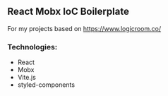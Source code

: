 ## React Mobx IoC Boilerplate 
For my projects based on https://www.logicroom.co/

### Technologies:
- React
- Mobx
- Vite.js
- styled-components
